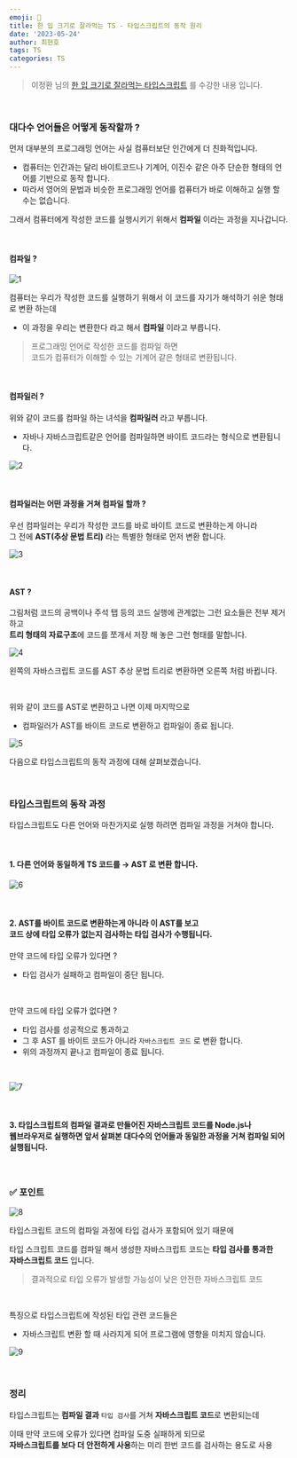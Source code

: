```yaml
---
emoji: 📖
title: 한 입 크기로 잘라먹는 TS - 타입스크립트의 동작 원리
date: '2023-05-24'
author: 최현호
tags: TS
categories: TS
---
```


> 이정환 님의 [한 입 크기로 잘라먹는 타입스크립트](https://www.inflearn.com/course/%ED%95%9C%EC%9E%85-%ED%81%AC%EA%B8%B0-%ED%83%80%EC%9E%85%EC%8A%A4%ED%81%AC%EB%A6%BD%ED%8A%B8/) 를 수강한 내용 입니다.

<br>

### 대다수 언어들은 어떻게 동작할까 ?

먼저 대부분의 프로그래밍 언어는 사실 컴퓨터보단 인간에게 더 친화적입니다.

- 컴퓨터는 인간과는 달리 바이트코드나 기계어, 이진수 같은 아주 단순한 형태의 언어를 기반으로 동작 합니다.
- 따라서 영어의 문법과 비슷한 프로그래밍 언어를 컴퓨터가 바로 이해하고 실행 할 수는 없습니다.

그래서 컴퓨터에게 작성한 코드를 실행시키기 위해서 **컴파일** 이라는 과정을 지나갑니다.

<br>

#### 컴파일 ?

![1](https://github.com/Choi-HyunHo/hyunho-gatsby-blog/assets/87301268/cc5cf221-655a-4a73-a702-393e3f8ef858)

컴퓨터는 우리가 작성한 코드를 실행하기 위해서 이 코드를 자기가 해석하기 쉬운 형태로 변환 하는데

- 이 과정을 우리는 변환한다 라고 해서 **컴파일** 이라고 부릅니다.

> 프로그래밍 언어로 작성한 코드를 컴파일 하면 <br>
> 코드가 컴퓨터가 이해할 수 있는 기계어 같은 형태로 변환됩니다.

<br>

#### 컴파일러 ?

위와 같이 코드를 컴파일 하는 녀석을 **컴파일러** 라고 부릅니다.

- 자바나 자바스크립트같은 언어를 컴파일하면 바이트 코드라는 형식으로 변환됩니다.

![2](https://github.com/Choi-HyunHo/hyunho-gatsby-blog/assets/87301268/73a84e99-2799-4080-a4bb-3c9fc8f2a8b5)

<br>

#### 컴파일러는 어떤 과정을 거쳐 컴파일 할까 ?

우선 컴파일러는 우리가 작성한 코드를 바로 바이트 코드로 변환하는게 아니라 <br> 그 전에 **AST(추상 문법 트리)** 라는 특별한 형태로 먼저 변환 합니다.

![3](https://github.com/Choi-HyunHo/hyunho-gatsby-blog/assets/87301268/8578e77e-d0c7-4149-8b1b-1a747813c81e)

<br>

#### AST ?

그림처럼 코드의 공백이나 주석 탭 등의 코드 실행에 관계없는 그런 요소들은 전부 제거하고 <br> **트리 형태의 자료구조**에 코드를 쪼개서 저장 해 놓은 그런 형태를 말합니다.

![4](https://github.com/Choi-HyunHo/hyunho-gatsby-blog/assets/87301268/824dfd94-ab3c-42be-8b51-f9e0a27c7b99)

왼쪽의 자바스크립트 코드를 AST 추상 문법 트리로 변환하면 오른쪽 처럼 바뀝니다.

<br>

위와 같이 코드를 AST로 변환하고 나면 이제 마지막으로

- 컴파일러가 AST를 바이트 코드로 변환하고 컴파일이 종료 됩니다.

![5](https://github.com/Choi-HyunHo/hyunho-gatsby-blog/assets/87301268/d06bd350-78d7-42a6-9109-74d6ae2254ad)

다음으로 타입스크립트의 동작 과정에 대해 살펴보겠습니다.

<br>

### 타입스크립트의 동작 과정

타입스크립트도 다른 언어와 마찬가지로 실행 하려면 컴파일 과정을 거쳐야 합니다.

<br>

#### 1. 다른 언어와 동일하게 TS 코드를 → AST 로 변환 합니다.

![6](https://github.com/Choi-HyunHo/hyunho-gatsby-blog/assets/87301268/da76f932-e4d1-4abd-9573-f89e8f643153)

<br>

#### 2. AST를 바이트 코드로 변환하는게 아니라 이 AST를 보고 <br> 코드 상에 타입 오류가 없는지 검사하는 타입 검사가 수행됩니다.

만약 코드에 타입 오류가 있다면 ?

- 타입 검사가 실패하고 컴파일이 중단 됩니다.

<br>

만약 코드에 타입 오류가 없다면 ?

- 타입 검사를 성공적으로 통과하고
- 그 후 AST 를 바이트 코드가 아니라 `자바스크립트 코드` 로 변환 합니다.
- 위의 과정까지 끝나고 컴파일이 종료 됩니다.

<br>

![7](https://github.com/Choi-HyunHo/hyunho-gatsby-blog/assets/87301268/0019332a-435d-4362-8ea1-834daa5ac54b)

<br>

#### 3. 타입스크립트의 컴파일 결과로 만들어진 자바스크립트 코드를 Node.js나 <br> 웹브라우저로 실행하면 앞서 살펴본 대다수의 언어들과 동일한 과정을 거쳐 컴파일 되어 실행됩니다.

<br>

### ✅ 포인트

![8](https://github.com/Choi-HyunHo/hyunho-gatsby-blog/assets/87301268/89f2b4ba-6fdb-40d7-a7f3-6a150d19d8ec)

타입스크립트 코드의 컴파일 과정에 타입 검사가 포함되어 있기 때문에

타입 스크립트 코드를 컴파일 해서 생성한 자바스크립트 코드는 **타입 검사를 통과한 <br> 자바스크립트 코드** 입니다.

> 결과적으로 타입 오류가 발생할 가능성이 낮은 안전한 자바스크립트 코드

<br>

특징으로 타입스크립트에 작성된 타입 관련 코드들은

- 자바스크립트 변환 할 때 사라지게 되어 프로그램에 영향을 미치지 않습니다.

![9](https://github.com/Choi-HyunHo/hyunho-gatsby-blog/assets/87301268/339de4fe-146f-4c7a-8d72-ab18321d6737)

<br>

### 정리

타입스크립트는 **컴파일 결과** `타입 검사`를 거쳐 **자바스크립트 코드**로 변환되는데

이때 만약 코드에 오류가 있다면 컴파일 도중 실패하게 되므로 <br> **자바스크립트를 보다 더 안전하게 사용**하는 미리 한번 코드를 검사하는 용도로 사용

<br>

```toc

```
